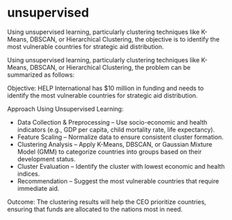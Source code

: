 # unsupervised
Using unsupervised learning, particularly clustering techniques like K-Means, DBSCAN, or Hierarchical Clustering, the objective is to identify the most vulnerable countries for strategic aid distribution.

Using unsupervised learning, particularly clustering techniques like K-Means, DBSCAN, or Hierarchical Clustering, the problem can be summarized as follows:

Objective:
HELP International has $10 million in funding and needs to identify the most vulnerable countries for strategic aid distribution.

Approach Using Unsupervised Learning:
- Data Collection & Preprocessing – Use socio-economic and health indicators (e.g., GDP per capita, child mortality rate, life expectancy).
- Feature Scaling – Normalize data to ensure consistent cluster formation.
- Clustering Analysis – Apply K-Means, DBSCAN, or Gaussian Mixture Model (GMM) to categorize countries into groups based on their development status.
- Cluster Evaluation – Identify the cluster with lowest economic and health indices.
- Recommendation – Suggest the most vulnerable countries that require immediate aid.

Outcome:
The clustering results will help the CEO prioritize countries, ensuring that funds are allocated to the nations most in need.
